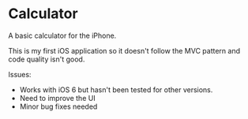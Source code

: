 Calculator
==========

A basic calculator for the iPhone.

This is my first iOS application so it doesn't follow the MVC pattern and code quality isn't good. 

Issues:
- Works with iOS 6 but hasn't been tested for other versions.
- Need to improve the UI
- Minor bug fixes needed
